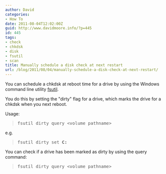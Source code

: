 ```yaml
---
author: David
categories:
- How To
date: 2011-08-04T12:02:00Z
guid: http://www.davidmoore.info/?p=445
id: 445
tags:
- check
- chkdsk
- disk
- fsutil
- scan
title: Manually schedule a disk check at next restart
url: /blog/2011/08/04/manually-schedule-a-disk-check-at-next-restart/
---
```


You can schedule a chkdsk at reboot time for a drive by using the Windows command line utility [fsutil](http://www.microsoft.com/resources/documentation/windows/xp/all/proddocs/en-us/fsutil.mspx "FSUtil @ microsoft.com").

You do this by setting the "dirty" flag for a drive, which marks the drive for a chkdsk when you next reboot.

Usage:

> <pre>fsutil dirty query &lt;volume pathname&gt;</pre>

e.g.

> <pre>fsutil dirty set <strong>C:</strong></pre>

You can check if a drive has been marked as dirty by using the query command:

> <pre>fsutil dirty query &lt;volume pathname&gt;</pre>